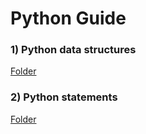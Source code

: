 # Python Guide

### 1) Python data structures
[Folder](https://github.com/jayashree8/Python_guide/tree/master/Python%20data%20structures)

### 2) Python statements
[Folder](https://github.com/jayashree8/Python_guide/tree/master/Python%20statements)